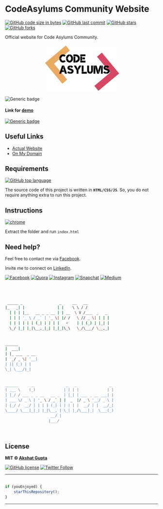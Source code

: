 # CodeAsylums Community Website

[![GitHub code size in bytes](https://img.shields.io/github/languages/code-size/akshatvg/CodeAsylums-Community-Website?logo=github&style=social)](https://github.com/akshatvg/) [![GitHub last commit](https://img.shields.io/github/last-commit/akshatvg/CodeAsylums-Community-Website?style=social&logo=git)](https://github.com/akshatvg/) [![GitHub stars](https://img.shields.io/github/stars/akshatvg/CodeAsylums-Community-Website?style=social)](https://github.com/akshatvg/CodeAsylums-Community-Website/stargazers) [![GitHub forks](https://img.shields.io/github/forks/akshatvg/CodeAsylums-Community-Website?style=social&logo=git)](https://github.com/akshatvg/CodeAsylums-Community-Website/network)

Official website for Code Asylums Community.

<p align="center">
<a href="https://community.codeasylums.com">
<img src="assets/img/favicon.png" width="250px" alt="<Repo> Logo"/>
</a>
</p>

![Generic badge](https://img.shields.io/badge/CodeAsylums-Community-orange) 

#### Link for [demo](https://community.codeasylums.com) 
[![Generic badge](https://img.shields.io/badge/view-demo-orange)](https://community.codeasylums.com)

## Useful Links

- [Actual Website](https://community.codeasylums.com)
- [On My Domain](https://ca-community.akshatvg.com)

## Requirements

[![GitHub top language](https://img.shields.io/github/languages/top/akshatvg/CodeAsylums-Community-Website?logo=css&style=social)](https://github.com/akshatvg/)

The source code of this project is written in **`HTML/CSS/JS`**. So, you do not require anything extra to run this project.

## Instructions

[![chrome](https://img.shields.io/badge/Open-index.html-lightgrey.svg?logo=google-chrome&style=popout&logoColor=red)](https://community.codeasylums.com)

Extract the folder and run `index.html`


## Need help?


Feel free to contact me via [Facebook](https://www.facebook.com/akshatvg).

Invite me to connect on [LinkedIn](https://www.linkedin.com/in/akshatvg/).

[![Facebook](https://img.shields.io/badge/Facebook-add-blue.svg?logo=facebook&logoColor=white)](https://www.facebook.com/akshatvg) [![Quora](https://img.shields.io/badge/Quora-ask-red.svg?logo=quora)](https://www.quora.com/profile/Akshat-Gupta-279) [![Instagram](https://img.shields.io/badge/Instagram-follow-purple.svg?logo=instagram&logoColor=white)](https://www.instagram.com/akshatvg/) [![Snapchat](https://img.shields.io/badge/Snapchat-add-yellow.svg?logo=snapchat&logoColor=white)](https://www.snapchat.com/add/akshatvg) [![Medium](https://img.shields.io/badge/Medium-follow-black.svg?logo=medium&logoColor=white)](https://medium.com/@akshatvg)


```bash



 _____ _                 _     __   __            
|_   _| |               | |    \ \ / /            
  | | | |__   __ _ _ __ | | __  \ V /___  _   _   
  | | | '_ \ / _` | '_ \| |/ /   \ // _ \| | | |  
  | | | | | | (_| | | | |   <    | | (_) | |_| |  
  \_/ |_| |_|\__,_|_| |_|_|\_\   \_/\___/ \__,_|  
                                                  
                                                  
______                                            
|  ___|                                           
| |_ ___  _ __                                    
|  _/ _ \| '__|                                   
| || (_) | |                                      
\_| \___/|_|                                      
                                                  
                                                  
______      _               _   _               _ 
| ___ \    (_)             | | | |             | |
| |_/ / ___ _ _ __   __ _  | |_| | ___ _ __ ___| |
| ___ \/ _ \ | '_ \ / _` | |  _  |/ _ \ '__/ _ \ |
| |_/ /  __/ | | | | (_| | | | | |  __/ | |  __/_|
\____/ \___|_|_| |_|\__, | \_| |_/\___|_|  \___(_)
                     __/ |                        
                    |___/                         

 


```

## License

**MIT &copy; [Akshat Gupta](https://github.com/akshatvg/CodeAsylums-Community-Website/blob/master/LICENSE)**

[![GitHub license](https://img.shields.io/github/license/akshatvg/CodeAsylums-Community-Website?style=social&logo=github)](https://github.com/akshatvg/CodeAsylums-Community-Website/blob/master/LICENSE) [![Twitter Follow](https://img.shields.io/twitter/follow/akshatvg?style=social)](https://twitter.com/akshatvg)

---------

```javascript

if (youEnjoyed) {
    starThisRepository();
}

```

-----------

